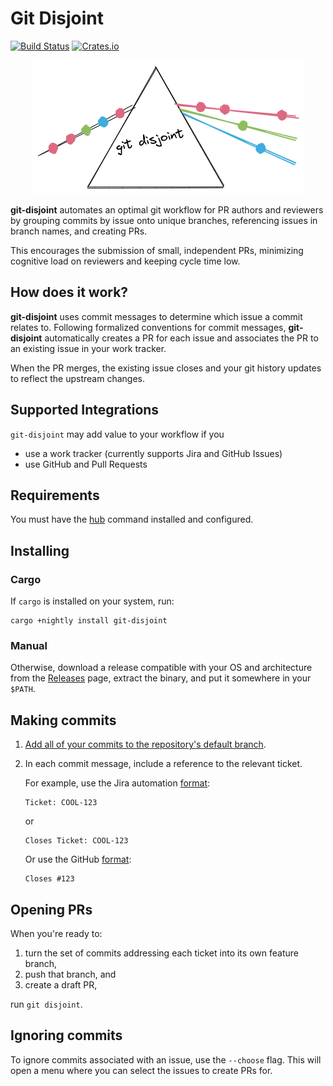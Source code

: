 # Git Disjoint

[![Build Status]](https://github.com/EricCrosson/git-disjoint/actions/workflows/ci.yml)
[![Crates.io]](https://crates.io/crates/git-disjoint)

[build status]: https://github.com/EricCrosson/git-disjoint/actions/workflows/ci.yml/badge.svg
[crates.io]: https://img.shields.io/crates/v/git-disjoint.svg

<p align="center">
  <img src="https://github.com/EricCrosson/git-disjoint/blob/master/assets/logo.png?raw=true" alt="alt-text"/>
</p>

**git-disjoint** automates an optimal git workflow for PR authors and reviewers
by grouping commits by issue onto unique branches, referencing issues in
branch names, and creating PRs.

This encourages the submission of small, independent PRs, minimizing cognitive
load on reviewers and keeping cycle time low.

## How does it work?

**git-disjoint** uses commit messages to determine which issue a commit relates
to. Following formalized conventions for commit messages, **git-disjoint**
automatically creates a PR for each issue and associates the PR to an existing
issue in your work tracker.

When the PR merges, the existing issue closes and your git history updates to
reflect the upstream changes.

## Supported Integrations

`git-disjoint` may add value to your workflow if you

- use a work tracker (currently supports Jira and GitHub Issues)
- use GitHub and Pull Requests

## Requirements

You must have the [hub] command installed and configured.

[hub]: https://github.com/github/hub

## Installing

### Cargo

If `cargo` is installed on your system, run:

```
cargo +nightly install git-disjoint
```

### Manual

Otherwise, download a release compatible with your OS and architecture from the
[Releases] page, extract the binary, and put it somewhere in your `$PATH`.

[releases]: https://github.com/EricCrosson/git-disjoint/releases/latest

## Making commits

1. [Add all of your commits to the repository's default branch][workflow].

1. In each commit message, include a reference to the relevant ticket.

   For example, use the Jira automation [format][jira]:

   ```
   Ticket: COOL-123
   ```

   or

   ```
   Closes Ticket: COOL-123
   ```

   Or use the GitHub [format][gh]: 

    ```
    Closes #123
    ```

   [jira]: https://support.atlassian.com/jira-software-cloud/docs/reference-issues-in-your-development-work/
   [gh]: https://github.blog/2013-01-22-closing-issues-via-commit-messages/

## Opening PRs

 When you're ready to:

1. turn the set of commits addressing each ticket into its own feature branch,
1. push that branch, and 
1. create a draft PR,

run `git disjoint`.

[workflow]: https://drewdevault.com/2020/04/06/My-weird-branchless-git-workflow.html

## Ignoring commits

To ignore commits associated with an issue, use the `--choose` flag. This will
open a menu where you can select the issues to create PRs for.
